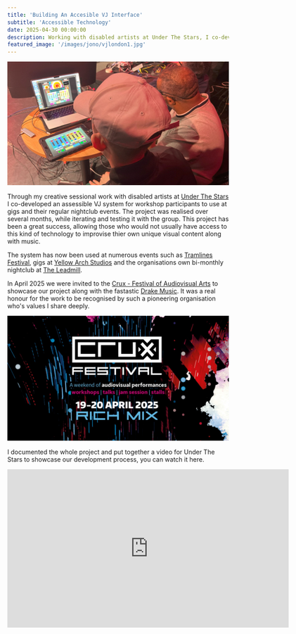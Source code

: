 ```yaml
---
title: 'Building An Accesible VJ Interface'
subtitle: 'Accessible Technology'
date: 2025-04-30 00:00:00
description: Working with disabled artists at Under The Stars, I co-developed an accessible VJ system for use at thier nightclub and gigs
featured_image: '/images/jono/vjlondon1.jpg'
---
```


![](/images/jono/vjlondon1.jpg)

Through my creative sessional work with disabled artists at [Under The Stars](https://underthestars.org.uk/) I co-developed an assessible VJ system for workshop participants to use at gigs and their regular nightclub events. The project was realised over several months, while iterating and testing it with the group. This project has been a great success, allowing those who would not usually have access to this kind of technology to improvise thier own unique visual content along with music.

The system has now been used at numerous events such as [Tramlines Festival](https://tramlines.org.uk), gigs at [Yellow Arch Studios](https://yellowarch.com) and the organisations own bi-monthly nightclub at [The Leadmill](https://leadmill.co.uk). 

In April 2025 we were invited to the [Crux - Festival of Audiovisual Arts](https://festival.crux-events.org) to showcase our project along with the fastastic [Drake Music](https://drakemusic.org). It was a real honour for the work to be recognised by such a pioneering organisation who's values I share deeply.

![](/images/jono/cruxfestmain.jpg)

I documented the whole project and put together a video for Under The Stars to showcase our development process, you can watch it here.

<iframe src="https://www.youtube.com/embed/vibqQOKL_s4?si=s8Kqz92cM_qF_7Qm" width="640" height="360" frameborder="0" allowfullscreen></iframe>










